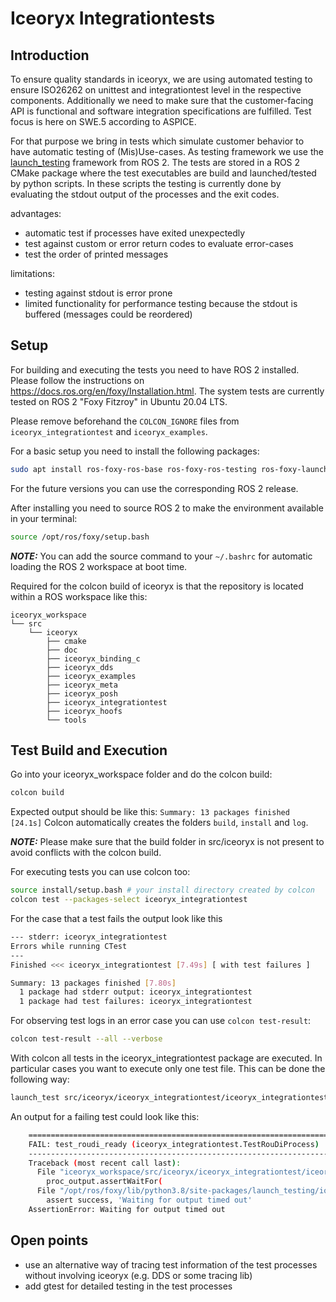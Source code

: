 # Iceoryx Integrationtests

## Introduction
To ensure quality standards in iceoryx, we are using automated testing to ensure ISO26262 on unittest and integrationtest level in the respective components.
Additionally we need to make sure that the customer-facing API is functional and software integration specifications are fulfilled.
Test focus is here on SWE.5 according to ASPICE.

For that purpose we bring in tests which simulate customer behavior to have automatic testing of (Mis)Use-cases.
As testing framework we use the [launch_testing](https://github.com/ros2/launch/tree/master/launch_testing) framework from ROS 2.
The tests are stored in a ROS 2 CMake package where the test executables are build and launched/tested by python scripts.
In these scripts the testing is currently done by evaluating the stdout output of the processes and the exit codes.

advantages:
- automatic test if processes have exited unexpectedly
- test against custom or error return codes to evaluate error-cases
- test the order of printed messages

limitations:
- testing against stdout is error prone
- limited functionality for performance testing because the stdout is buffered (messages could be reordered)

## Setup
For building and executing the tests you need to have ROS 2 installed. Please follow the instructions on https://docs.ros.org/en/foxy/Installation.html.
The system tests are currently tested on ROS 2 "Foxy Fitzroy" in Ubuntu 20.04 LTS.

Please remove beforehand the `COLCON_IGNORE` files from `iceoryx_integrationtest` and `iceoryx_examples`.

For a basic setup you need to install the following packages:
```bash
sudo apt install ros-foxy-ros-base ros-foxy-ros-testing ros-foxy-launch-testing ros-foxy-ament-cmake python3-colcon-common-extensions
```
For the future versions you can use the corresponding ROS 2 release.

After installing you need to source ROS 2 to make the environment available in your terminal:
```bash
source /opt/ros/foxy/setup.bash
```

**_NOTE:_** You can add the source command to your `~/.bashrc` for automatic loading the ROS 2 workspace at boot time.

Required for the colcon build of iceoryx is that the repository is located within a ROS workspace like this:
```
iceoryx_workspace
└── src
    └── iceoryx
        ├── cmake
        ├── doc
        ├── iceoryx_binding_c
        ├── iceoryx_dds
        ├── iceoryx_examples
        ├── iceoryx_meta
        ├── iceoryx_posh
        ├── iceoryx_integrationtest
        ├── iceoryx_hoofs
        └── tools
```

## Test Build and Execution

Go into your iceoryx_workspace folder and do the colcon build:
```bash
colcon build
```
Expected output should be like this: `Summary: 13 packages finished [24.1s]`
Colcon automatically creates the folders `build`, `install` and `log`.

**_NOTE:_** Please make sure that the build folder in src/iceoryx is not present to avoid conflicts with the 
colcon build.

For executing tests you can use colcon too:
```bash
source install/setup.bash # your install directory created by colcon
colcon test --packages-select iceoryx_integrationtest
```
For the case that a test fails the output look like this
```bash
--- stderr: iceoryx_integrationtest
Errors while running CTest
---
Finished <<< iceoryx_integrationtest [7.49s] [ with test failures ]

Summary: 13 packages finished [7.80s]
  1 package had stderr output: iceoryx_integrationtest
  1 package had test failures: iceoryx_integrationtest
```

For observing test logs in an error case you can use `colcon test-result`:
```bash
colcon test-result --all --verbose
```

With colcon all tests in the iceoryx_integrationtest package are executed. In particular cases you want to execute only
one test file. This can be done the following way:
```bash
launch_test src/iceoryx/iceoryx_integrationtest/iceoryx_integrationtest/test_roudi_startup_shutdown.py
```

An output for a failing test could look like this:
```bash
    ======================================================================
    FAIL: test_roudi_ready (iceoryx_integrationtest.TestRouDiProcess)
    ----------------------------------------------------------------------
    Traceback (most recent call last):
      File "iceoryx_workspace/src/iceoryx/iceoryx_integrationtest/iceoryx_integrationtest/test_roudi_startup_shutdown.py", line 52, in test_roudi_ready
        proc_output.assertWaitFor(
      File "/opt/ros/foxy/lib/python3.8/site-packages/launch_testing/io_handler.py", line 146, in assertWaitFor
        assert success, 'Waiting for output timed out'
    AssertionError: Waiting for output timed out
```

## Open points
- use an alternative way of tracing test information of the test processes without involving iceoryx (e.g. DDS or some tracing lib)
- add gtest for detailed testing in the test processes
